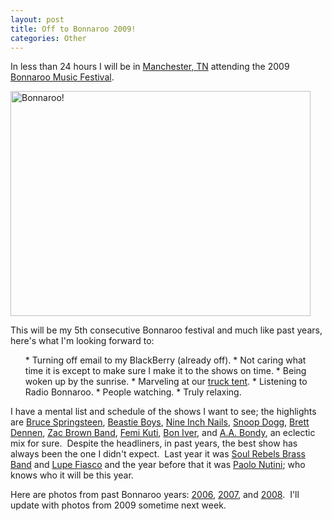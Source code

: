 ```yaml
--- 
layout: post
title: Off to Bonnaroo 2009!
categories: Other
---
```

In less than 24 hours I will be in <a href="http://en.wikipedia.org/wiki/Manchester,_Tennessee">Manchester, TN</a> attending the 2009 <a href="http://en.wikipedia.org/wiki/Bonnaroo_Music_Festival">Bonnaroo Music Festival</a>.

<img class="size-full wp-image-687" title="bonnaroo-2007" src="http://cameronstokes.com/wp-content/uploads/2009/06/bonnaroo-2007.jpg" alt="Bonnaroo!" width="480" height="360" />

This will be my 5th consecutive Bonnaroo festival and much like past years, here's what I'm looking forward to:
<ul>
* Turning off email to my BlackBerry (already off).
* Not caring what time it is except to make sure I make it to the shows on time.
* Being woken up by the sunrise.
* Marveling at our <a href="http://cameronstokes.com/gallery/bonnaroo_june_2007/DSC04407.jpg.php">truck tent</a>.
* Listening to Radio Bonnaroo.
* People watching.
* Truly relaxing.
</ul>
I have a mental list and schedule of the shows I want to see; the highlights are <a href="http://en.wikipedia.org/wiki/Bruce_Springsteen_and_the_E_Street_Band">Bruce Springsteen</a>, <a href="http://en.wikipedia.org/wiki/Elvis_Costello"></a><a href="http://en.wikipedia.org/wiki/Beastie_Boys">Beastie Boys</a>, <a href="http://en.wikipedia.org/wiki/Nine_Inch_Nails">Nine Inch Nails</a>, <a href="http://en.wikipedia.org/wiki/Snoop_Dogg">Snoop Dogg</a>,  <a href="http://en.wikipedia.org/wiki/Brett_Dennen">Brett Dennen</a>, <a href="http://en.wikipedia.org/wiki/Zac_Brown_Band">Zac Brown Band</a>, <a href="http://en.wikipedia.org/wiki/Femi_Kuti">Femi Kuti</a>, <a href="http://en.wikipedia.org/wiki/Bon_Iver">Bon Iver</a>, and <a href="http://en.wikipedia.org/wiki/A.A._Bondy">A.A. Bondy</a>, an eclectic mix for sure.  Despite the headliners, in past years, the best show has always been the one I didn't expect.  Last year it was <a href="http://www.soulrebelsbrassband.com/">Soul Rebels Brass Band</a> and <a href="http://en.wikipedia.org/wiki/Lupe_Fiasco">Lupe Fiasco</a> and the year before that it was <a href="http://en.wikipedia.org/wiki/Paolo_Nutini">Paolo Nutini</a>; who knows who it will be this year.

Here are photos from past Bonnaroo years: <a href="http://cameronstokes.com/gallery/bonnaroo_june_2006/">2006</a>, <a href="http://cameronstokes.com/gallery/bonnaroo_june_2007/">2007</a>, and <a href="http://cameronstokes.com/gallery/bonnaroo_june_2008/">2008</a>.  I'll update with photos from 2009 sometime next week.
